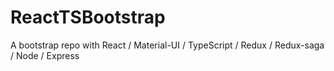 # ReactTSBootstrap
A bootstrap repo with React / Material-UI / TypeScript / Redux / Redux-saga / Node / Express
